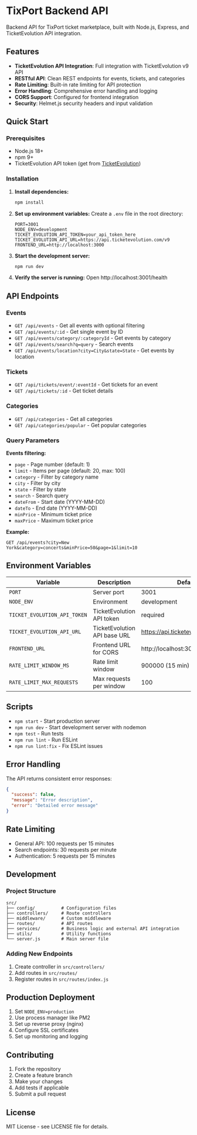 # TixPort Backend API

Backend API for TixPort ticket marketplace, built with Node.js, Express, and TicketEvolution API integration.

## Features

- **TicketEvolution API Integration**: Full integration with TicketEvolution v9 API
- **RESTful API**: Clean REST endpoints for events, tickets, and categories
- **Rate Limiting**: Built-in rate limiting for API protection
- **Error Handling**: Comprehensive error handling and logging
- **CORS Support**: Configured for frontend integration
- **Security**: Helmet.js security headers and input validation

## Quick Start

### Prerequisites

- Node.js 18+ 
- npm 9+
- TicketEvolution API token (get from [TicketEvolution](https://ticketevolution.com/))

### Installation

1. **Install dependencies:**
   ```bash
   npm install
   ```

2. **Set up environment variables:**
   Create a `.env` file in the root directory:
   ```env
   PORT=3001
   NODE_ENV=development
   TICKET_EVOLUTION_API_TOKEN=your_api_token_here
   TICKET_EVOLUTION_API_URL=https://api.ticketevolution.com/v9
   FRONTEND_URL=http://localhost:3000
   ```

3. **Start the development server:**
   ```bash
   npm run dev
   ```

4. **Verify the server is running:**
   Open http://localhost:3001/health

## API Endpoints

### Events
- `GET /api/events` - Get all events with optional filtering
- `GET /api/events/:id` - Get single event by ID
- `GET /api/events/category/:categoryId` - Get events by category
- `GET /api/events/search?q=query` - Search events
- `GET /api/events/location?city=City&state=State` - Get events by location

### Tickets
- `GET /api/tickets/event/:eventId` - Get tickets for an event
- `GET /api/tickets/:id` - Get ticket details

### Categories
- `GET /api/categories` - Get all categories
- `GET /api/categories/popular` - Get popular categories

### Query Parameters

**Events filtering:**
- `page` - Page number (default: 1)
- `limit` - Items per page (default: 20, max: 100)
- `category` - Filter by category name
- `city` - Filter by city
- `state` - Filter by state
- `search` - Search query
- `dateFrom` - Start date (YYYY-MM-DD)
- `dateTo` - End date (YYYY-MM-DD)
- `minPrice` - Minimum ticket price
- `maxPrice` - Maximum ticket price

**Example:**
```
GET /api/events?city=New York&category=concerts&minPrice=50&page=1&limit=10
```

## Environment Variables

| Variable | Description | Default |
|----------|-------------|---------|
| `PORT` | Server port | 3001 |
| `NODE_ENV` | Environment | development |
| `TICKET_EVOLUTION_API_TOKEN` | TicketEvolution API token | required |
| `TICKET_EVOLUTION_API_URL` | TicketEvolution API base URL | https://api.ticketevolution.com/v9 |
| `FRONTEND_URL` | Frontend URL for CORS | http://localhost:3000 |
| `RATE_LIMIT_WINDOW_MS` | Rate limit window | 900000 (15 min) |
| `RATE_LIMIT_MAX_REQUESTS` | Max requests per window | 100 |

## Scripts

- `npm start` - Start production server
- `npm run dev` - Start development server with nodemon
- `npm test` - Run tests
- `npm run lint` - Run ESLint
- `npm run lint:fix` - Fix ESLint issues

## Error Handling

The API returns consistent error responses:

```json
{
  "success": false,
  "message": "Error description",
  "error": "Detailed error message"
}
```

## Rate Limiting

- General API: 100 requests per 15 minutes
- Search endpoints: 30 requests per minute
- Authentication: 5 requests per 15 minutes

## Development

### Project Structure

```
src/
├── config/          # Configuration files
├── controllers/     # Route controllers
├── middleware/      # Custom middleware
├── routes/          # API routes
├── services/        # Business logic and external API integration
├── utils/           # Utility functions
└── server.js        # Main server file
```

### Adding New Endpoints

1. Create controller in `src/controllers/`
2. Add routes in `src/routes/`
3. Register routes in `src/routes/index.js`

## Production Deployment

1. Set `NODE_ENV=production`
2. Use process manager like PM2
3. Set up reverse proxy (nginx)
4. Configure SSL certificates
5. Set up monitoring and logging

## Contributing

1. Fork the repository
2. Create a feature branch
3. Make your changes
4. Add tests if applicable
5. Submit a pull request

## License

MIT License - see LICENSE file for details.
